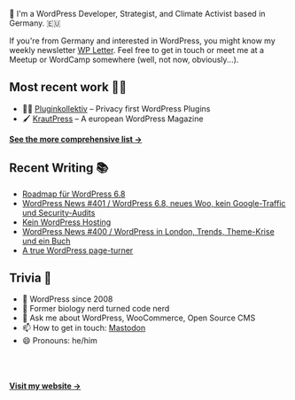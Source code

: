 👋 I'm a WordPress Developer, Strategist, and Climate Activist based in Germany. 🇪🇺

If you're from Germany and interested in WordPress, you might know my weekly newsletter [WP Letter](https://wpletter.de/). Feel free to get in touch or meet me at a Meetup or WordCamp somewhere (well, not now, obviously...).


## Most recent work 👷‍♂️

- 👨‍💻 [Pluginkollektiv](https://github.com/pluginkollektiv) – Privacy first WordPress Plugins
- 🖌️ [KrautPress](https://kraut.press) – A european WordPress Magazine

**[See the more comprehensive list &rarr;](https://simonkraft.com/what-i-do)**


## Recent Writing 📚

<!-- BLOG-POST-LIST:START -->
- [Roadmap für WordPress 6.8](https://www.wppodcast.de/podcast/roadmap-fuer-wordpress-6-8/)
- [WordPress News #401 / WordPress 6.8, neues Woo, kein Google-Traffic und Security-Audits](https://feed.kraut.press/link/14399/16959427/401)
- [Kein WordPress Hosting](https://www.wppodcast.de/podcast/kein-wordpress-hosting/)
- [WordPress News #400 / WordPress in London, Trends, Theme-Krise und ein Buch](https://feed.kraut.press/link/14399/16953640/400)
- [A true WordPress page-turner](https://simon.blog/2025/a-wordpress-page-turner/)
<!-- BLOG-POST-LIST:END -->


## Trivia 🤪

- 👴 WordPress since 2008
- 🌱 Former biology nerd turned code nerd
- 💬 Ask me about WordPress, WooCommerce, Open Source CMS
- 📫 How to get in touch: [Mastodon](https://dewp.space/@simon)
- 😄 Pronouns: he/him

<br/><br/><br/>
**[Visit my website &rarr;](https://simonkraft.com/hi)**